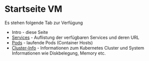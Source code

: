 Startseite VM
=============

Es stehen folgende Tab zur Verfügung

* Intro - diese Seite
* [Services](#Services) - Auflistung der verfügbaren Services und deren URL
* [Pods](#Pods) - laufende Pods (Container Hosts) 
* [Cluster-Info](#Cluster) - Informationen zum Kubernetes Cluster und System Informationen wie Diskbelegung, Memory etc. 

